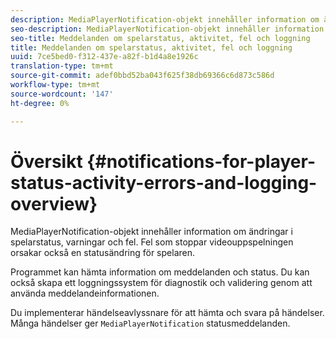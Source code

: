```yaml
---
description: MediaPlayerNotification-objekt innehåller information om ändringar i spelarstatus, varningar och fel. Fel som stoppar videouppspelningen orsakar också en statusändring för spelaren.
seo-description: MediaPlayerNotification-objekt innehåller information om ändringar i spelarstatus, varningar och fel. Fel som stoppar videouppspelningen orsakar också en statusändring för spelaren.
seo-title: Meddelanden om spelarstatus, aktivitet, fel och loggning
title: Meddelanden om spelarstatus, aktivitet, fel och loggning
uuid: 7ce5bed0-f312-437e-a82f-b1d4a8e1926c
translation-type: tm+mt
source-git-commit: adef0bbd52ba043f625f38db69366c6d873c586d
workflow-type: tm+mt
source-wordcount: '147'
ht-degree: 0%

---
```



# Översikt {#notifications-for-player-status-activity-errors-and-logging-overview}

MediaPlayerNotification-objekt innehåller information om ändringar i spelarstatus, varningar och fel. Fel som stoppar videouppspelningen orsakar också en statusändring för spelaren.

Programmet kan hämta information om meddelanden och status. Du kan också skapa ett loggningssystem för diagnostik och validering genom att använda meddelandeinformationen.

Du implementerar händelseavlyssnare för att hämta och svara på händelser. Många händelser ger `MediaPlayerNotification` statusmeddelanden.